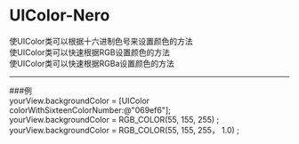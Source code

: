 # UIColor-Nero
使UIColor类可以根据十六进制色号来设置颜色的方法   
使UIColor类可以快速根据RGB设置颜色的方法   
使UIColor类可以快速根据RGBa设置颜色的方法       

---

###例   
yourView.backgroundColor = [UIColor colorWithSixteenColorNumber:@"069ef6"];   
yourView.backgroundColor = RGB_COLOR(55, 155, 255) ;   
yourView.backgroundColor = RGB_COLOR(55, 155, 255， 1.0) ;   
